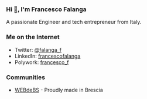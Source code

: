 ### Hi 👋, I'm Francesco Falanga

A passionate Engineer and tech entrepreneur from Italy.


### Me on the Internet

- Twitter: [@falanga_f](https://twitter.com/falanga_f)
- LinkedIn: [francescofalanga](https://www.linkedin.com/in/francescofalanga/)
- Polywork: [francesco_f](poly.work/francesco_f)


### Communities

- [WEBdeBS](http://webdebs.org/) - Proudly made in Brescia

